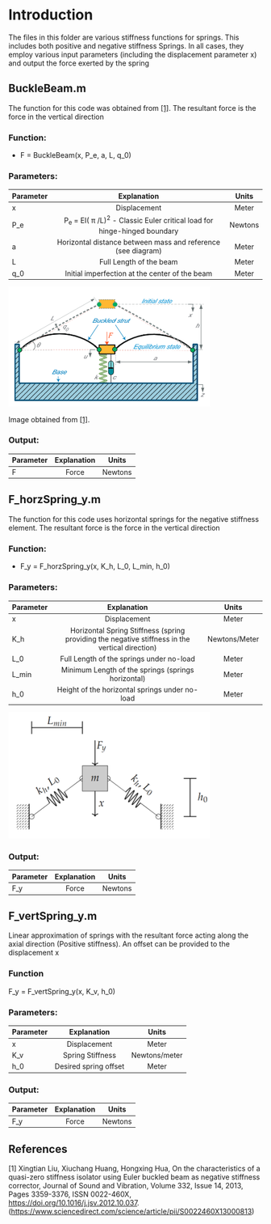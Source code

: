 # Introduction

The files in this folder are various stiffness functions for springs. This includes both positive and negative stiffness Springs. In all cases, they employ various input parameters (including the displacement parameter x) and output the force exerted by the spring

## BuckleBeam.m
The function for this code was obtained from [[1]](#1). The resultant force is the force in the vertical direction

### Function: 
* F = BuckleBeam(x, P_e, a, L, q_0)

### Parameters:

| Parameter     | Explanation | Units
| ------------- | :-------------: |:-------------: |
| x             |Displacement| Meter |
| P_e           |P<sub>e</sub> = EI( &pi; /L)<sup>2</sup>  - Classic Euler critical load for hinge-hinged boundary| Newtons|
|a              |Horizontal distance between mass and reference (see diagram)|Meter |
|L              |Full Length of the beam| Meter|
|q_0            |Initial imperfection at the center of the beam| Meter|

<img src="./Images/BuckleBeam.PNG" alt="" style="width:400px;"/>

Image obtained from [[1]](#1).

### Output:
| Parameter     | Explanation | Units
| ------------- | :-------------: |:-------------: |
| F             |Force| Newtons |

## F_horzSpring_y.m
The function for this code uses horizontal springs for the negative stiffness element. The resultant force is the force in the vertical direction

### Function: 
* F_y = F_horzSpring_y(x, K_h, L_0, L_min, h_0)

### Parameters:

| Parameter     | Explanation | Units
| ------------- | :-------------:                                       |:-------------:|
| x             |Displacement                                           | Meter|
| K_h           |Horizontal Spring Stiffness (spring providing the negative stiffness in the vertical direction)| Newtons/Meter|
|L_0            |Full Length of the springs under no-load               |Meter|
|L_min          |Minimum Length of the springs (springs horizontal)     |Meter|
|h_0            |Height of the horizontal springs under no-load         |Meter|

<img src="./Images/HorizontalSpring.PNG" alt="" style="width:400px;"/>

### Output:
| Parameter     | Explanation | Units
| ------------- | :-------------: |:-------------: |
| F_y             |Force| Newtons |

## F_vertSpring_y.m
Linear approximation of springs with the resultant force acting along the axial direction (Positive stiffness). An offset can be provided to the displacement x 

### Function 
F_y = F_vertSpring_y(x, K_v, h_0)

### Parameters:

| Parameter     | Explanation | Units
| ------------- | :-------------:       |:-------------: |
| x             |Displacement           |Meter|
| K_v           |Spring Stiffness       |Newtons/meter|
|h_0            |Desired spring offset  |Meter|

### Output:
| Parameter     | Explanation | Units
| ------------- | :-------------: |:-------------: |
| F_y             |Force| Newtons |

## References

<a id="1">[1]</a> 
 Xingtian Liu, Xiuchang Huang, Hongxing Hua,
On the characteristics of a quasi-zero stiffness isolator using Euler buckled beam as negative stiffness corrector,
Journal of Sound and Vibration,
Volume 332, Issue 14,
2013,
Pages 3359-3376,
ISSN 0022-460X,
https://doi.org/10.1016/j.jsv.2012.10.037.
(https://www.sciencedirect.com/science/article/pii/S0022460X13000813)
